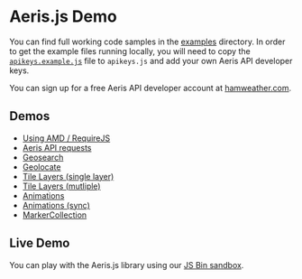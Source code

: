 # Aeris.js Demo

You can find full working code samples in the [examples](../examples) directory. In order to get the example files running locally, you will need to copy the [`apikeys.example.js`](../examples/apikeys.example.js) file to `apikeys.js` and add your own Aeris API developer keys. 

You can sign up for a free Aeris API developer account at [hamweather.com](http://www.hamweather.com/products/aeris-api/pricing/).


## Demos

* [Using AMD / RequireJS](http://demo.aerisjs.com/amd/index.html)
* [Aeris API requests](http://demo.aerisjs.com/api/index.html)
* [Geosearch](http://demo.aerisjs.com/geoservices/geocode.html)
* [Geolocate](http://demo.aerisjs.com/geoservices/geolocate.html)
* [Tile Layers (single layer)](http://demo.aerisjs.com/layers/single.html)
* [Tile Layers (mutliple)](http://demo.aerisjs.com/layers/multi.html)
* [Animations](http://demo.aerisjs.com/animations/single.html)
* [Animations (sync)](http://demo.aerisjs.com/animations/sync.html)
* [MarkerCollection](http://demo.aerisjs.com/markercollections/index.html)


## Live Demo

You can play with the Aeris.js library using our [JS Bin sandbox](http://jsbin.com/wacaja/edit?js,output).
